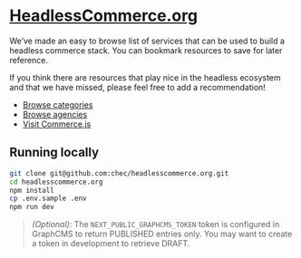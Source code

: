 # [HeadlessCommerce.org](https://headlesscommerce.org)

We’ve made an easy to browse list of services that can be used to build a headless commerce stack. You can bookmark resources to save for later reference.

If you think there are resources that play nice in the headless ecosystem and that we have missed, please feel free to add a recommendation!

- [Browse categories](https://headlesscommerce.org/categories)
- [Browse agencies](https://headlesscommerce.org/agencies)
- [Visit Commerce.js](https://commercejs.com)

## Running locally

```bash
git clone git@github.com:chec/headlesscommerce.org.git
cd headlesscommerce.org
npm install
cp .env.sample .env
npm run dev
```

> _(Optional)_: The `NEXT_PUBLIC_GRAPHCMS_TOKEN` token is configured in GraphCMS to return PUBLISHED entries only. You may want to create a token in development to retrieve DRAFT.

